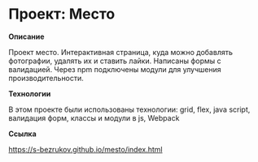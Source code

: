 # Проект: Место

**Описание**

Проект место.
Интерактивная страница, куда можно добавлять фотографии, удалять их и ставить лайки.
Написаны формы с валидацией. 
Через npm подключены модули для улучшения производительности.

**Технологии**

В этом проекте были использованы технологии: grid, flex, java script, валидация форм, классы и модули в js, Webpack

**Ссылка**

https://s-bezrukov.github.io/mesto/index.html
